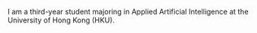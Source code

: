 I am a third-year student majoring in Applied Artificial Intelligence at the University of Hong Kong (HKU). 

